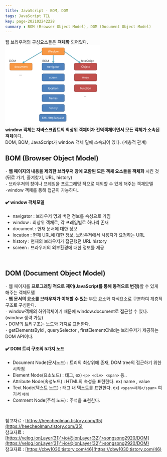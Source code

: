 ```yaml
---
title: JavaScript - BOM, DOM
tags: JavaScript TIL
key: page-202102242228
summary : BOM (Browser Object Model), DOM (Document Object Model)
---
```


웹 브라우저의 구성요소들은 **객체화** 되어있다. <br/>
<img src="/assets/images/window.png" style="width:60%;height:60%;"/> <br/>
<b>window 객체는 자바스크립트의 최상위 객체이자 전역객체이면서 모든 객체가 소속된 객체</b>이다. <br/>
DOM, BOM, JavaScript가 window 객체 밑에 소속되어 있다. (계층적 관계)
<br/>

## BOM (Browser Object Model)
```-``` <b>웹 페이지의 내용을 제외한 브라우저 창에 포함된 모든 객체 요소들을 객체화</b> 시킨 것 (뒤로 가기, 즐겨찾기, URL, history) <br/>
```-``` 브라우저의 창이나 프레임을 프로그래밍 적으로 제외할 수 있게 해주는 객체모델 <br/>
```-```window 객체를 통해 접근이 가능하다.. <br/>

#### :heavy_check_mark: window 객체모델
* navigator : 브라우저 명과 버전 정보를 속성으로 가짐 <br/>
* window : 최상위 객체로, 각 프레임별로 하나씩 존재 <br/>
* document : 현재 문서에 대한 정보 <br/>
* location : 현재 URL에 대한 정보, 브라우저에서 사용자가 요청하는 URL <br/>
* history : 현재의 브라우저가 접근했던 URL history <br/>
* screen : 브라우저의 외부환경에 대한 정보를 제공 <br/>

<br/>

## DOM (Document Object Model)
```-``` 웹 페이지를 <b>프로그래밍 적으로 제어(JavaScript를 통해 동적으로 변경)</b>할 수 있게 해주는 객체모델 <br/>
```-``` <b>웹 문서의 요소를 브라우저가 이해할 수 있는</b> 부모 요소와 자식요소로 구분하여 계층적 구조로 구성한다. <br/>
```-``` window객체의 하위객체이기 때문에 window.document로 접근할 수 있다. (window 생략 가능) <br/>
```-``` DOM의 트리구조는 노드와 가지로 표현한다. <br/>
```-``` getElementsById , querySelector , firstElementChild는 브라우저가 제공하는 DOM API이다. <br/>

#### :heavy_check_mark: DOM 트리 구조의 5가지 노드
* Document Node(문서노드) : 트리의 최상위에 존재, DOM tree의 접근하기 위한 시작점 <br/>
* Element Node(요소노드) : 태그, ex) `````<p> <div> <span>````` 등..<br/>
* Attribute Node(속성노드) : HTML의 속성을 표현한다. ex) name , value <br/>
* Text Node(텍스트 노드) : 태그 내 텍스트를 표현한다. ex) `````<span>헤헤</span>````` 여기서 `헤헤` <br/>
* Comment Node(주석 노드) : 주석을 표현한다. <br/>

<br/>

참고자료 : [https://heecheolman.tistory.com/35](https://heecheolman.tistory.com/35) <br/>
참고자료 : [https://velog.ionLayer(31)'>io/@ionLayer(32)'>songsong2920/DOM](https://velog.ionLayer(31)'>io/@ionLayer(32)'>songsong2920/DOM) <br/>
참고자료 : [https://cbw1030.tistory.com/46](https://cbw1030.tistory.com/46)


<br/>
<br/>
